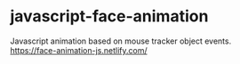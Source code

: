 # javascript-face-animation
Javascript animation based on mouse tracker object events.<br>
https://face-animation-js.netlify.com/
